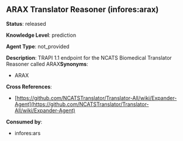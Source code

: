 [//]: # (DO NOT MANUALLY EDIT THIS FILE. IT IS GENERATED FROM A TEMPLATE.)

## ARAX Translator Reasoner (infores:arax)

**Status**: released
  
**Knowledge Level**: prediction
  
**Agent Type**: not_provided

**Description**: TRAPI 1.1 endpoint for the NCATS Biomedical Translator Reasoner called ARAX**Synonyms**:

- ARAX

**Cross References**:

- [https://github.com/NCATSTranslator/Translator-All/wiki/Expander-Agent](https://github.com/NCATSTranslator/Translator-All/wiki/Expander-Agent)


**Consumed by**:

- infores:ars